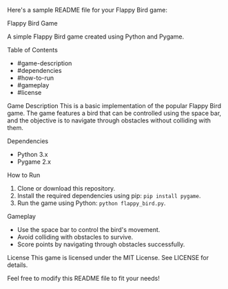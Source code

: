 Here's a sample README file for your Flappy Bird game:

Flappy Bird Game

A simple Flappy Bird game created using Python and Pygame.

Table of Contents
- #game-description
- #dependencies
- #how-to-run
- #gameplay
- #license

Game Description
This is a basic implementation of the popular Flappy Bird game. The game features a bird that can be controlled using the space bar, and the objective is to navigate through obstacles without colliding with them.

Dependencies
- Python 3.x
- Pygame 2.x

How to Run
1. Clone or download this repository.
2. Install the required dependencies using pip: `pip install pygame`.
3. Run the game using Python: `python flappy_bird.py`.

Gameplay
- Use the space bar to control the bird's movement.
- Avoid colliding with obstacles to survive.
- Score points by navigating through obstacles successfully.

License
This game is licensed under the MIT License. See LICENSE for details.

Feel free to modify this README file to fit your needs!
